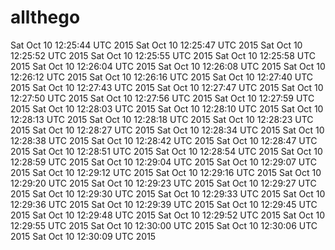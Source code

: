 # allthego
Sat Oct 10 12:25:44 UTC 2015
Sat Oct 10 12:25:47 UTC 2015
Sat Oct 10 12:25:52 UTC 2015
Sat Oct 10 12:25:55 UTC 2015
Sat Oct 10 12:25:58 UTC 2015
Sat Oct 10 12:26:04 UTC 2015
Sat Oct 10 12:26:08 UTC 2015
Sat Oct 10 12:26:12 UTC 2015
Sat Oct 10 12:26:16 UTC 2015
Sat Oct 10 12:27:40 UTC 2015
Sat Oct 10 12:27:43 UTC 2015
Sat Oct 10 12:27:47 UTC 2015
Sat Oct 10 12:27:50 UTC 2015
Sat Oct 10 12:27:56 UTC 2015
Sat Oct 10 12:27:59 UTC 2015
Sat Oct 10 12:28:03 UTC 2015
Sat Oct 10 12:28:10 UTC 2015
Sat Oct 10 12:28:13 UTC 2015
Sat Oct 10 12:28:18 UTC 2015
Sat Oct 10 12:28:23 UTC 2015
Sat Oct 10 12:28:27 UTC 2015
Sat Oct 10 12:28:34 UTC 2015
Sat Oct 10 12:28:38 UTC 2015
Sat Oct 10 12:28:42 UTC 2015
Sat Oct 10 12:28:47 UTC 2015
Sat Oct 10 12:28:51 UTC 2015
Sat Oct 10 12:28:54 UTC 2015
Sat Oct 10 12:28:59 UTC 2015
Sat Oct 10 12:29:04 UTC 2015
Sat Oct 10 12:29:07 UTC 2015
Sat Oct 10 12:29:12 UTC 2015
Sat Oct 10 12:29:16 UTC 2015
Sat Oct 10 12:29:20 UTC 2015
Sat Oct 10 12:29:23 UTC 2015
Sat Oct 10 12:29:27 UTC 2015
Sat Oct 10 12:29:30 UTC 2015
Sat Oct 10 12:29:33 UTC 2015
Sat Oct 10 12:29:36 UTC 2015
Sat Oct 10 12:29:39 UTC 2015
Sat Oct 10 12:29:45 UTC 2015
Sat Oct 10 12:29:48 UTC 2015
Sat Oct 10 12:29:52 UTC 2015
Sat Oct 10 12:29:55 UTC 2015
Sat Oct 10 12:30:00 UTC 2015
Sat Oct 10 12:30:06 UTC 2015
Sat Oct 10 12:30:09 UTC 2015
